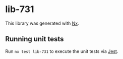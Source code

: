 # lib-731

This library was generated with [Nx](https://nx.dev).

## Running unit tests

Run `nx test lib-731` to execute the unit tests via [Jest](https://jestjs.io).

